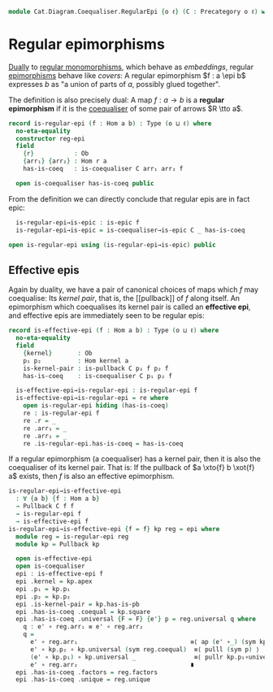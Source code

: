 <!--
```agda
open import Cat.Diagram.Coequaliser
open import Cat.Diagram.Pullback
open import Cat.Prelude

import Cat.Reasoning
```
-->

```agda
module Cat.Diagram.Coequaliser.RegularEpi {o ℓ} (C : Precategory o ℓ) where
```

<!--
```agda
open Cat.Reasoning C
private variable a b : Ob
```
-->

# Regular epimorphisms

[Dually] to [regular monomorphisms], which behave as _embeddings_,
regular [epimorphisms] behave like _covers_: A regular epimorphism $f :
a \epi b$ expresses $b$ as "a union of parts of $a$, possibly glued
together".

[Dually]: Cat.Base.html#opposites
[regular monomorphisms]: Cat.Diagram.Equaliser.RegularMono.html
[epimorphisms]: Cat.Morphism.html#epis

The definition is also precisely dual: A map $f : a \to b$ is a
**regular epimorphism** if it is the [coequaliser] of some pair of
arrows $R \tto a$.

[coequaliser]: Cat.Diagram.Coequaliser.html

```agda
record is-regular-epi (f : Hom a b) : Type (o ⊔ ℓ) where
  no-eta-equality
  constructor reg-epi
  field
    {r}           : Ob
    {arr₁} {arr₂} : Hom r a
    has-is-coeq   : is-coequaliser C arr₁ arr₂ f

  open is-coequaliser has-is-coeq public
```

From the definition we can directly conclude that regular epis are in
fact epic:

```agda
  is-regular-epi→is-epic : is-epic f
  is-regular-epi→is-epic = is-coequaliser→is-epic C _ has-is-coeq

open is-regular-epi using (is-regular-epi→is-epic) public
```

## Effective epis

Again by duality, we have a pair of canonical choices of maps which $f$
may coequalise: Its _kernel pair_, that is, the [[pullback]] of $f$ along
itself. An epimorphism which coequalises its kernel pair is called an
**effective epi**, and effective epis are immediately seen to be regular
epis:

```agda
record is-effective-epi (f : Hom a b) : Type (o ⊔ ℓ) where
  no-eta-equality
  field
    {kernel}       : Ob
    p₁ p₂          : Hom kernel a
    is-kernel-pair : is-pullback C p₁ f p₂ f
    has-is-coeq    : is-coequaliser C p₁ p₂ f

  is-effective-epi→is-regular-epi : is-regular-epi f
  is-effective-epi→is-regular-epi = re where
    open is-regular-epi hiding (has-is-coeq)
    re : is-regular-epi f
    re .r = _
    re .arr₁ = _
    re .arr₂ = _
    re .is-regular-epi.has-is-coeq = has-is-coeq
```

If a regular epimorphism (a coequaliser) has a kernel pair, then it is
also the coequaliser of its kernel pair. That is: If the pullback of $a
\xto{f} b \xot{f} a$ exists, then $f$ is also an effective epimorphism.

```agda
is-regular-epi→is-effective-epi
  : ∀ {a b} {f : Hom a b}
  → Pullback C f f
  → is-regular-epi f
  → is-effective-epi f
is-regular-epi→is-effective-epi {f = f} kp reg = epi where
  module reg = is-regular-epi reg
  module kp = Pullback kp

  open is-effective-epi
  open is-coequaliser
  epi : is-effective-epi f
  epi .kernel = kp.apex
  epi .p₁ = kp.p₁
  epi .p₂ = kp.p₂
  epi .is-kernel-pair = kp.has-is-pb
  epi .has-is-coeq .coequal = kp.square
  epi .has-is-coeq .universal {F = F} {e'} p = reg.universal q where
    q : e' ∘ reg.arr₁ ≡ e' ∘ reg.arr₂
    q =
      e' ∘ reg.arr₁                               ≡⟨ ap (e' ∘_) (sym kp.p₂∘universal) ⟩
      e' ∘ kp.p₂ ∘ kp.universal (sym reg.coequal)  ≡⟨ pulll (sym p) ⟩
      (e' ∘ kp.p₁) ∘ kp.universal _                ≡⟨ pullr kp.p₁∘universal ⟩
      e' ∘ reg.arr₂                               ∎
  epi .has-is-coeq .factors = reg.factors
  epi .has-is-coeq .unique = reg.unique
```
